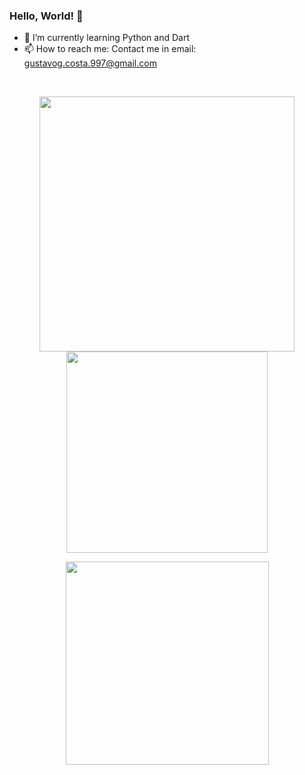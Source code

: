 ### Hello, World! 👋

- 🌱 I’m currently learning Python and Dart
- 📫 How to reach me: Contact me in email: gustavog.costa.997@gmail.com

<br>
<p align="center">
  <img style="text-align: center" src="https://github-readme-stats.vercel.app/api?username=Gustavo-daCosta&theme=github_dark&show_icons=true", width=408>
  <img style="text-align: center" src="https://github-readme-stats.vercel.app/api/top-langs/?username=Gustavo-daCosta&layout=compact&theme=github_dark", width=322>
</p>

<p align="center">
  <img src="https://spotify-github-profile.vercel.app/api/view?uid=gutineos&cover_image=false&theme=default&bar_color=4e6fb1", height=325>
</p>
